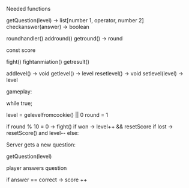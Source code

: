 




Needed functions

getQuestion(level) -> list[number 1, operator, number 2]
checkanswer(answer) -> boolean

roundhandler()
  addround()
  getround() -> round

const score

fight()
  fightanmiation()
  getresult()

addlevel() -> void
getlevel() -> level
resetlevel() -> void
setlevel(level) -> level


gameplay:

while true;

level = gelevelfromcookie() || 0
round = 1

if round % 10 = 0 -> fight()
if won -> level++ && resetScore
if lost -> resetScore() and level--
else: 

Server gets a new question:

getQuestion(level)

player answers question

if answer == correct -> score ++
